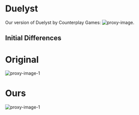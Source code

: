 # Duelyst # 

Our version of Duelyst by Counterplay Games:
![proxy-image](https://github.com/Anthony-McDonald/UOGITTP2024CardGame/assets/89093671/43adbcb9-ff7a-4095-8e70-d1c58fc12630).

## Initial Differences ##

# Original #
![proxy-image-1](https://github.com/Anthony-McDonald/UOGITTP2024CardGame/assets/89093671/847c2ce0-4b3b-43f4-987e-dce39100d8c4)

# Ours #
![proxy-image-1](https://github.com/Anthony-McDonald/UOGITTP2024CardGame/assets/89093671/6e598476-f4e9-4ae4-b10a-92396fa12307)

